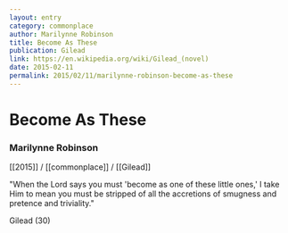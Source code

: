 ```yaml
---
layout: entry
category: commonplace
author: Marilynne Robinson
title: Become As These
publication: Gilead
link: https://en.wikipedia.org/wiki/Gilead_(novel)
date: 2015-02-11
permalink: 2015/02/11/marilynne-robinson-become-as-these
---
```


# Become As These

### Marilynne Robinson

[[2015]] / [[commonplace]] / [[Gilead]]

"When the Lord says you must 'become as one of these little ones,' I take Him to mean you must be stripped of all the accretions of smugness and pretence and triviality."

Gilead (30)

